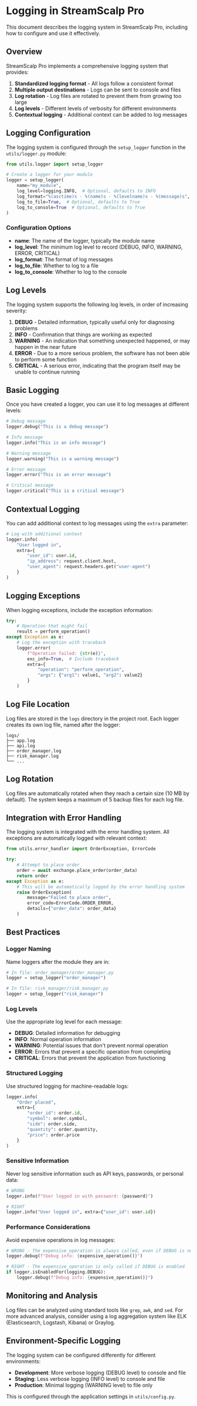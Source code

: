 # Logging in StreamScalp Pro

This document describes the logging system in StreamScalp Pro, including how to configure and use it effectively.

## Overview

StreamScalp Pro implements a comprehensive logging system that provides:

1. **Standardized logging format** - All logs follow a consistent format
2. **Multiple output destinations** - Logs can be sent to console and files
3. **Log rotation** - Log files are rotated to prevent them from growing too large
4. **Log levels** - Different levels of verbosity for different environments
5. **Contextual logging** - Additional context can be added to log messages

## Logging Configuration

The logging system is configured through the `setup_logger` function in the `utils/logger.py` module:

```python
from utils.logger import setup_logger

# Create a logger for your module
logger = setup_logger(
    name="my_module",
    log_level=logging.INFO,  # Optional, defaults to INFO
    log_format="%(asctime)s - %(name)s - %(levelname)s - %(message)s",  # Optional
    log_to_file=True,  # Optional, defaults to True
    log_to_console=True  # Optional, defaults to True
)
```

### Configuration Options

- **name**: The name of the logger, typically the module name
- **log_level**: The minimum log level to record (DEBUG, INFO, WARNING, ERROR, CRITICAL)
- **log_format**: The format of log messages
- **log_to_file**: Whether to log to a file
- **log_to_console**: Whether to log to the console

## Log Levels

The logging system supports the following log levels, in order of increasing severity:

1. **DEBUG** - Detailed information, typically useful only for diagnosing problems
2. **INFO** - Confirmation that things are working as expected
3. **WARNING** - An indication that something unexpected happened, or may happen in the near future
4. **ERROR** - Due to a more serious problem, the software has not been able to perform some function
5. **CRITICAL** - A serious error, indicating that the program itself may be unable to continue running

## Basic Logging

Once you have created a logger, you can use it to log messages at different levels:

```python
# Debug message
logger.debug("This is a debug message")

# Info message
logger.info("This is an info message")

# Warning message
logger.warning("This is a warning message")

# Error message
logger.error("This is an error message")

# Critical message
logger.critical("This is a critical message")
```

## Contextual Logging

You can add additional context to log messages using the `extra` parameter:

```python
# Log with additional context
logger.info(
    "User logged in",
    extra={
        "user_id": user.id,
        "ip_address": request.client.host,
        "user_agent": request.headers.get("user-agent")
    }
)
```

## Logging Exceptions

When logging exceptions, include the exception information:

```python
try:
    # Operation that might fail
    result = perform_operation()
except Exception as e:
    # Log the exception with traceback
    logger.error(
        f"Operation failed: {str(e)}",
        exc_info=True,  # Include traceback
        extra={
            "operation": "perform_operation",
            "args": {"arg1": value1, "arg2": value2}
        }
    )
```

## Log File Location

Log files are stored in the `logs` directory in the project root. Each logger creates its own log file, named after the logger:

```
logs/
├── app.log
├── api.log
├── order_manager.log
├── risk_manager.log
└── ...
```

## Log Rotation

Log files are automatically rotated when they reach a certain size (10 MB by default). The system keeps a maximum of 5 backup files for each log file.

## Integration with Error Handling

The logging system is integrated with the error handling system. All exceptions are automatically logged with relevant context:

```python
from utils.error_handler import OrderException, ErrorCode

try:
    # Attempt to place order
    order = await exchange.place_order(order_data)
    return order
except Exception as e:
    # This will be automatically logged by the error handling system
    raise OrderException(
        message="Failed to place order",
        error_code=ErrorCode.ORDER_ERROR,
        details={"order_data": order_data}
    )
```

## Best Practices

### Logger Naming

Name loggers after the module they are in:

```python
# In file: order_manager/order_manager.py
logger = setup_logger("order_manager")

# In file: risk_manager/risk_manager.py
logger = setup_logger("risk_manager")
```

### Log Levels

Use the appropriate log level for each message:

- **DEBUG**: Detailed information for debugging
- **INFO**: Normal operation information
- **WARNING**: Potential issues that don't prevent normal operation
- **ERROR**: Errors that prevent a specific operation from completing
- **CRITICAL**: Errors that prevent the application from functioning

### Structured Logging

Use structured logging for machine-readable logs:

```python
logger.info(
    "Order placed",
    extra={
        "order_id": order.id,
        "symbol": order.symbol,
        "side": order.side,
        "quantity": order.quantity,
        "price": order.price
    }
)
```

### Sensitive Information

Never log sensitive information such as API keys, passwords, or personal data:

```python
# WRONG
logger.info(f"User logged in with password: {password}")

# RIGHT
logger.info("User logged in", extra={"user_id": user.id})
```

### Performance Considerations

Avoid expensive operations in log messages:

```python
# WRONG - The expensive_operation is always called, even if DEBUG is not enabled
logger.debug(f"Debug info: {expensive_operation()}")

# RIGHT - The expensive_operation is only called if DEBUG is enabled
if logger.isEnabledFor(logging.DEBUG):
    logger.debug(f"Debug info: {expensive_operation()}")
```

## Monitoring and Analysis

Log files can be analyzed using standard tools like `grep`, `awk`, and `sed`. For more advanced analysis, consider using a log aggregation system like ELK (Elasticsearch, Logstash, Kibana) or Graylog.

## Environment-Specific Logging

The logging system can be configured differently for different environments:

- **Development**: More verbose logging (DEBUG level) to console and file
- **Staging**: Less verbose logging (INFO level) to console and file
- **Production**: Minimal logging (WARNING level) to file only

This is configured through the application settings in `utils/config.py`.
